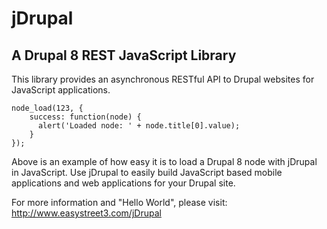 jDrupal
=======

## A Drupal 8 REST JavaScript Library

This library provides an asynchronous RESTful API to Drupal websites for JavaScript
applications.

```
node_load(123, {
    success: function(node) {
      alert('Loaded node: ' + node.title[0].value);
    }
});
```

Above is an example of how easy it is to load a Drupal 8 node with jDrupal in
JavaScript. Use jDrupal to easily build JavaScript based mobile applications
and web applications for your Drupal site.

For more information and "Hello World", please visit: http://www.easystreet3.com/jDrupal
